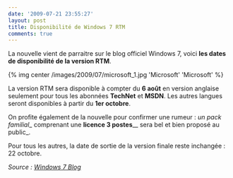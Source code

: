 ```yaml
---
date: '2009-07-21 23:55:27'
layout: post
title: Disponibilité de Windows 7 RTM
comments: true
---
```


La nouvelle vient de parraitre sur le blog officiel Windows 7, voici **les dates de disponibilité de la version RTM**.

{% img center /images/2009/07/microsoft_1.jpg 'Microsoft' 'Microsoft' %}

La version RTM sera disponible à compter du **6 août** en version anglaise seulement pour tous les abonnées **TechNet** et **MSDN**. Les autres langues seront disponibles à partir du **1er octobre**.

On profite également de la nouvelle pour confirmer une rumeur : _un pack familial__ comprenant une **licence 3 postes**__ sera bel et bien proposé au public_.

Pour tous les autres, la date de sortie de la version finale reste inchangée : 22 octobre.

_Source : [Windows 7 Blog](http://windowsteamblog.com/blogs/windows7/archive/2009/07/21/when-will-you-get-windows-7-rtm.aspx)_
